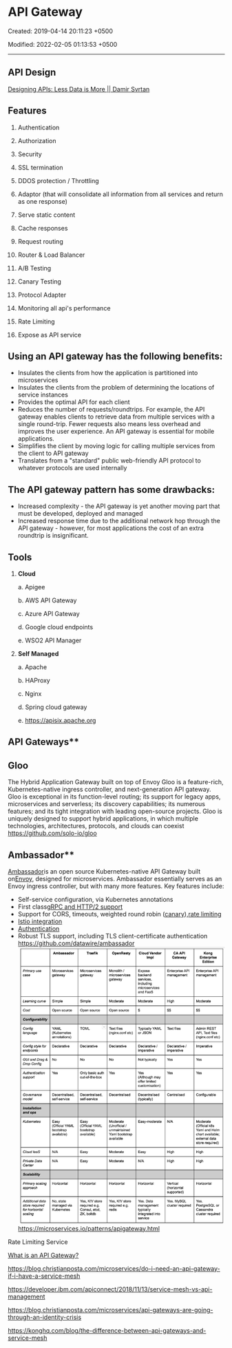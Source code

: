 # API Gateway

Created: 2019-04-14 20:11:23 +0500

Modified: 2022-02-05 01:13:53 +0500

---

## API Design

[Designing APIs: Less Data is More || Damir Svrtan](https://www.youtube.com/watch?v=DC9032_nkyc)
## Features

1.  Authentication

2.  Authorization

3.  Security

4.  SSL termination

5.  DDOS protection / Throttling

6.  Adaptor (that will consolidate all information from all services and return as one response)

7.  Serve static content

8.  Cache responses

9.  Request routing

10. Router & Load Balancer

11. A/B Testing

12. Canary Testing

13. Protocol Adapter

14. Monitoring all api's performance

15. Rate Limiting

16. Expose as API service
## Using an API gateway has the following benefits:
-   Insulates the clients from how the application is partitioned into microservices
-   Insulates the clients from the problem of determining the locations of service instances
-   Provides the optimal API for each client
-   Reduces the number of requests/roundtrips. For example, the API gateway enables clients to retrieve data from multiple services with a single round-trip. Fewer requests also means less overhead and improves the user experience. An API gateway is essential for mobile applications.
-   Simplifies the client by moving logic for calling multiple services from the client to API gateway
-   Translates from a "standard" public web-friendly API protocol to whatever protocols are used internally
## The API gateway pattern has some drawbacks:
-   Increased complexity - the API gateway is yet another moving part that must be developed, deployed and managed
-   Increased response time due to the additional network hop through the API gateway - however, for most applications the cost of an extra roundtrip is insignificant.
## Tools

1.  **Cloud**

    a.  Apigee

    b.  AWS API Gateway

    c.  Azure API Gateway

    d.  Google cloud endpoints

    e.  WSO2 API Manager

2.  **Self Managed**

    a.  Apache

    b.  HAProxy

    c.  Nginx

    d.  Spring cloud gateway

    e.  <https://apisix.apache.org>

## API Gateways**

## Gloo

The Hybrid Application Gateway built on top of Envoy
Gloo is a feature-rich, Kubernetes-native ingress controller, and next-generation API gateway. Gloo is exceptional in its function-level routing; its support for legacy apps, microservices and serverless; its discovery capabilities; its numerous features; and its tight integration with leading open-source projects. Gloo is uniquely designed to support hybrid applications, in which multiple technologies, architectures, protocols, and clouds can coexist
<https://github.com/solo-io/gloo>

## Ambassador**

[Ambassador](https://www.getambassador.io/)is an open source Kubernetes-native API Gateway built on[Envoy](https://www.envoyproxy.io/), designed for microservices. Ambassador essentially serves as an Envoy ingress controller, but with many more features.
Key features include:
-   Self-service configuration, via Kubernetes annotations
-   First class[gRPC and HTTP/2 support](https://www.getambassador.io/user-guide/grpc)
-   Support for CORS, timeouts, weighted round robin ([canary](https://www.getambassador.io/reference/canary)),[rate limiting](https://www.getambassador.io/reference/services/rate-limit-service)
-   [Istio integration](https://www.getambassador.io/user-guide/with-istio)
-   [Authentication](https://www.getambassador.io/reference/services/auth-service)
-   Robust TLS support, including TLS client-certificate authentication
<https://github.com/datawire/ambassador>
![image](media/API-Gateway-image1.png)
<https://microservices.io/patterns/apigateway.html>

Rate Limiting Service

[What is an API Gateway?](https://www.youtube.com/watch?v=vHQqQBYJtLI)

<https://blog.christianposta.com/microservices/do-i-need-an-api-gateway-if-i-have-a-service-mesh>

<https://developer.ibm.com/apiconnect/2018/11/13/service-mesh-vs-api-management>

<https://blog.christianposta.com/microservices/api-gateways-are-going-through-an-identity-crisis>

<https://konghq.com/blog/the-difference-between-api-gateways-and-service-mesh>

